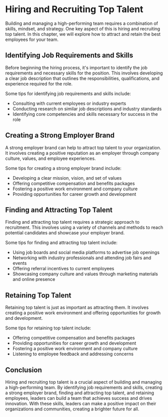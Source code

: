 Hiring and Recruiting Top Talent
========================================================================

Building and managing a high-performing team requires a combination of skills, mindset, and strategy. One key aspect of this is hiring and recruiting top talent. In this chapter, we will explore how to attract and retain the best employees for your team.

Identifying Job Requirements and Skills
---------------------------------------

Before beginning the hiring process, it's important to identify the job requirements and necessary skills for the position. This involves developing a clear job description that outlines the responsibilities, qualifications, and experience required for the role.

Some tips for identifying job requirements and skills include:

* Consulting with current employees or industry experts
* Conducting research on similar job descriptions and industry standards
* Identifying core competencies and skills necessary for success in the role

Creating a Strong Employer Brand
--------------------------------

A strong employer brand can help to attract top talent to your organization. It involves creating a positive reputation as an employer through company culture, values, and employee experiences.

Some tips for creating a strong employer brand include:

* Developing a clear mission, vision, and set of values
* Offering competitive compensation and benefits packages
* Fostering a positive work environment and company culture
* Providing opportunities for career growth and development

Finding and Attracting Top Talent
---------------------------------

Finding and attracting top talent requires a strategic approach to recruitment. This involves using a variety of channels and methods to reach potential candidates and showcase your employer brand.

Some tips for finding and attracting top talent include:

* Using job boards and social media platforms to advertise job openings
* Networking with industry professionals and attending job fairs and events
* Offering referral incentives to current employees
* Showcasing company culture and values through marketing materials and online presence

Retaining Top Talent
--------------------

Retaining top talent is just as important as attracting them. It involves creating a positive work environment and offering opportunities for growth and development.

Some tips for retaining top talent include:

* Offering competitive compensation and benefits packages
* Providing opportunities for career growth and development
* Fostering a positive work environment and company culture
* Listening to employee feedback and addressing concerns

Conclusion
----------

Hiring and recruiting top talent is a crucial aspect of building and managing a high-performing team. By identifying job requirements and skills, creating a strong employer brand, finding and attracting top talent, and retaining employees, leaders can build a team that achieves success and drives innovation. With these skills, leaders can make a positive impact on their organizations and communities, creating a brighter future for all.
